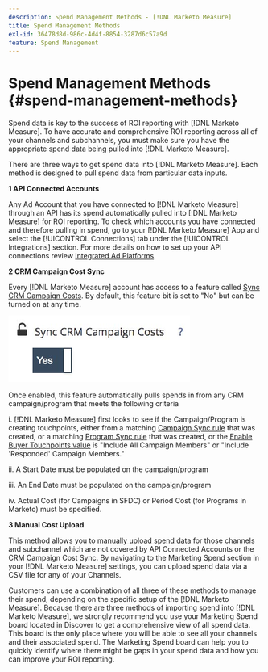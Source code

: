 ```yaml
---
description: Spend Management Methods - [!DNL Marketo Measure]
title: Spend Management Methods
exl-id: 36478d8d-986c-4d4f-8854-3287d6c57a9d
feature: Spend Management
---
```

# Spend Management Methods {#spend-management-methods}

Spend data is key to the success of ROI reporting with [!DNL Marketo Measure]. To have accurate and comprehensive ROI reporting across all of your channels and subchannels, you must make sure you have the appropriate spend data being pulled into [!DNL Marketo Measure].

There are three ways to get spend data into [!DNL Marketo Measure]. Each method is designed to pull spend data from particular data inputs.

**1 API Connected Accounts**

Any Ad Account that you have connected to [!DNL Marketo Measure] through an API has its spend automatically pulled into [!DNL Marketo Measure] for ROI reporting. To check which accounts you have connected and therefore pulling in spend, go to your [!DNL Marketo Measure] App and select the [!UICONTROL Connections] tab under the [!UICONTROL Integrations] section. For more details on how to set up your API connections review [Integrated Ad Platforms](/help/api-connections/utilizing-marketo-measures-api-connections/integrated-ad-platforms.md#how-to-connect-ad-platforms).

**2 CRM Campaign Cost Sync**

Every [!DNL Marketo Measure] account has access to a feature called [Sync CRM Campaign Costs](/help/marketing-spend/spend-management/crm-campaign-costs.md#availability). By default, this feature bit is set to "No" but can be turned on at any time.

![](assets/spend-management-methods-1.png)

Once enabled, this feature automatically pulls spends in from any CRM campaign/program that meets the following criteria

i. [!DNL Marketo Measure] first looks to see if the Campaign/Program is creating touchpoints, either from a matching [Campaign Sync rule](/help/channel-tracking-and-setup/offline-channels/custom-campaign-sync.md) that was created, or a matching [Program Sync rule](/help/marketo-measure-and-marketo/marketo-measure-integrations-with-marketo/marketo-engage-programs-integration.md) that was created, or the [Enable Buyer Touchpoints value](/help/channel-tracking-and-setup/offline-channels/legacy-processes/syncing-offline-campaigns.md#how-to-create-a-campaign-and-sync-buyer-touchpoints) is "Include All Campaign Members" or "Include 'Responded' Campaign Members."

ii. A Start Date must be populated on the campaign/program

iii. An End Date must be populated on the campaign/program

iv. Actual Cost (for Campaigns in SFDC) or Period Cost (for Programs in Marketo) must be specified.

**3 Manual Cost Upload**

This method allows you to [manually upload spend data](/help/marketing-spend/spend-management/marketing-channel-costs.md#uploading-marketing-costs) for those channels and subchannel which are not covered by API Connected Accounts or the CRM Campaign Cost Sync. By navigating to the Marketing Spend section in your [!DNL Marketo Measure] settings, you can upload spend data via a CSV file for any of your Channels.

Customers can use a combination of all three of these methods to manage their spend, depending on the specific setup of the [!DNL Marketo Measure]. Because there are three methods of importing spend into [!DNL Marketo Measure], we strongly recommend you use your Marketing Spend board located in Discover to get a comprehensive view of all spend data. This board is the only place where you will be able to see all your channels and their associated spend. The Marketing Spend board can help you to quickly identify where there might be gaps in your spend data and how you can improve your ROI reporting.

